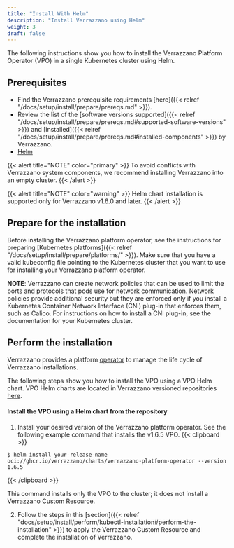 ```yaml
---
title: "Install With Helm"
description: "Install Verrazzano using Helm"
weight: 3
draft: false
---
```


The following instructions show you how to install the Verrazzano Platform Operator (VPO) in a
single Kubernetes cluster using Helm.

## Prerequisites

- Find the Verrazzano prerequisite requirements [here]({{< relref "/docs/setup/install/prepare/prereqs.md" >}}).
- Review the list of the [software versions supported]({{< relref "/docs/setup/install/prepare/prereqs.md#supported-software-versions" >}}) and [installed]({{< relref "/docs/setup/install/prepare/prereqs.md#installed-components" >}}) by Verrazzano.
- [Helm](https://helm.sh)

{{< alert title="NOTE" color="primary" >}}
To avoid conflicts with Verrazzano system components, we recommend installing Verrazzano into an empty cluster.
{{< /alert >}}

{{< alert title="NOTE" color="warning" >}}
Helm chart installation is supported only for Verrazzano v1.6.0 and later.
{{< /alert >}}

## Prepare for the installation

Before installing the Verrazzano platform operator, see the instructions for preparing [Kubernetes platforms]({{< relref "/docs/setup/install/prepare/platforms/" >}}).
Make sure that you have a valid kubeconfig file pointing to the Kubernetes cluster that you want to use for installing your Verrazzano platform operator.

**NOTE**: Verrazzano can create network policies that can be used to limit the ports and protocols that pods use for network communication. Network policies provide additional security but they are enforced only if you install a Kubernetes Container Network Interface (CNI) plug-in that enforces them, such as Calico. For instructions on how to install a CNI plug-in, see the documentation for your Kubernetes cluster.

## Perform the installation

Verrazzano provides a platform [operator](https://kubernetes.io/docs/concepts/extend-kubernetes/operator/)
to manage the life cycle of Verrazzano installations.

The following steps show you how to install the VPO using a VPO Helm chart. VPO Helm charts are located in Verrazzano versioned repositories [here](https://github.com/orgs/verrazzano/packages/container/charts%2Fverrazzano-platform-operator/versions?filters%5Bversion_type%5D=tagged).

#### Install the VPO using a Helm chart from the repository

1. Install your desired version of the Verrazzano platform operator. See the following example command that installs the v1.6.5 VPO. 
   {{< clipboard >}}
<div class="highlight">

    $ helm install your-release-name oci://ghcr.io/verrazzano/charts/verrazzano-platform-operator --version 1.6.5

</div>
{{< /clipboard >}}

   This command installs only the VPO to the cluster; it does not install a Verrazzano Custom Resource.

2. Follow the steps in this [section]({{< relref "docs/setup/install/perform/kubectl-installation#perform-the-installation" >}}) to apply the Verrazzano Custom Resource and complete the installation of Verrazzano.